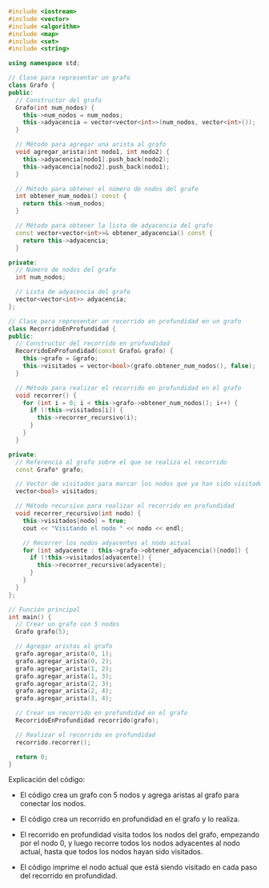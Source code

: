 ```c++
#include <iostream>
#include <vector>
#include <algorithm>
#include <map>
#include <set>
#include <string>

using namespace std;

// Clase para representar un grafo
class Grafo {
public:
  // Constructor del grafo
  Grafo(int num_nodos) {
    this->num_nodos = num_nodos;
    this->adyacencia = vector<vector<int>>(num_nodos, vector<int>());
  }

  // Método para agregar una arista al grafo
  void agregar_arista(int nodo1, int nodo2) {
    this->adyacencia[nodo1].push_back(nodo2);
    this->adyacencia[nodo2].push_back(nodo1);
  }

  // Método para obtener el número de nodos del grafo
  int obtener_num_nodos() const {
    return this->num_nodos;
  }

  // Método para obtener la lista de adyacencia del grafo
  const vector<vector<int>>& obtener_adyacencia() const {
    return this->adyacencia;
  }

private:
  // Número de nodos del grafo
  int num_nodos;

  // Lista de adyacencia del grafo
  vector<vector<int>> adyacencia;
};

// Clase para representar un recorrido en profundidad en un grafo
class RecorridoEnProfundidad {
public:
  // Constructor del recorrido en profundidad
  RecorridoEnProfundidad(const Grafo& grafo) {
    this->grafo = &grafo;
    this->visitados = vector<bool>(grafo.obtener_num_nodos(), false);
  }

  // Método para realizar el recorrido en profundidad en el grafo
  void recorrer() {
    for (int i = 0; i < this->grafo->obtener_num_nodos(); i++) {
      if (!this->visitados[i]) {
        this->recorrer_recursivo(i);
      }
    }
  }

private:
  // Referencia al grafo sobre el que se realiza el recorrido
  const Grafo* grafo;

  // Vector de visitados para marcar los nodos que ya han sido visitados
  vector<bool> visitados;

  // Método recursivo para realizar el recorrido en profundidad
  void recorrer_recursivo(int nodo) {
    this->visitados[nodo] = true;
    cout << "Visitando el nodo " << nodo << endl;

    // Recorrer los nodos adyacentes al nodo actual
    for (int adyacente : this->grafo->obtener_adyacencia()[nodo]) {
      if (!this->visitados[adyacente]) {
        this->recorrer_recursivo(adyacente);
      }
    }
  }
};

// Función principal
int main() {
  // Crear un grafo con 5 nodos
  Grafo grafo(5);

  // Agregar aristas al grafo
  grafo.agregar_arista(0, 1);
  grafo.agregar_arista(0, 2);
  grafo.agregar_arista(1, 2);
  grafo.agregar_arista(1, 3);
  grafo.agregar_arista(2, 3);
  grafo.agregar_arista(2, 4);
  grafo.agregar_arista(3, 4);

  // Crear un recorrido en profundidad en el grafo
  RecorridoEnProfundidad recorrido(grafo);

  // Realizar el recorrido en profundidad
  recorrido.recorrer();

  return 0;
}
```

Explicación del código:

* El código crea un grafo con 5 nodos y agrega aristas al grafo para conectar los nodos.

* El código crea un recorrido en profundidad en el grafo y lo realiza.

* El recorrido en profundidad visita todos los nodos del grafo, empezando por el nodo 0, y luego recorre todos los nodos adyacentes al nodo actual, hasta que todos los nodos hayan sido visitados.

* El código imprime el nodo actual que está siendo visitado en cada paso del recorrido en profundidad.